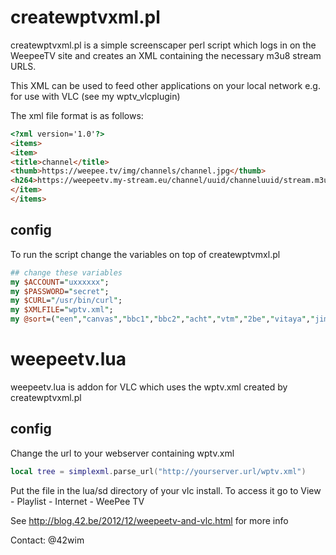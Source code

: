 createwptvxml.pl
================

createwptvxml.pl is a simple screenscaper perl script which logs in on the 
WeepeeTV site and creates an XML containing the necessary m3u8 stream URLS.

This XML can be used to feed other applications on your local network
e.g. for use with VLC (see my wptv_vlcplugin)

The xml file format is as follows:

```html
<?xml version='1.0'?>
<items>
<item>
<title>channel</title>
<thumb>https://weepee.tv/img/channels/channel.jpg</thumb>
<h264>https://weepeetv.my-stream.eu/channel/uuid/channeluuid/stream.m3u8</h264>
</item>
</items>
```

config
------
To run the script change the variables on top of createwptvmxl.pl
```perl
## change these variables
my $ACCOUNT="uxxxxxx";
my $PASSWORD="secret";
my $CURL="/usr/bin/curl";
my $XMLFILE="wptv.xml";
my @sort=("een","canvas","bbc1","bbc2","acht","vtm","2be","vitaya","jim","ketnet","bbcentertainment","kanaalz","vtmKzoom","tvllogosmall","livetv");
```

weepeetv.lua
============
weepeetv.lua is addon for VLC which uses the wptv.xml created by createwptvxml.pl

config
------
Change the url to your webserver containing wptv.xml

```lua
local tree = simplexml.parse_url("http://yourserver.url/wptv.xml")
```

Put the file in the lua/sd directory of your vlc install.
To access it go to View - Playlist - Internet - WeePee TV

See http://blog.42.be/2012/12/weepeetv-and-vlc.html for more info


Contact: @42wim




